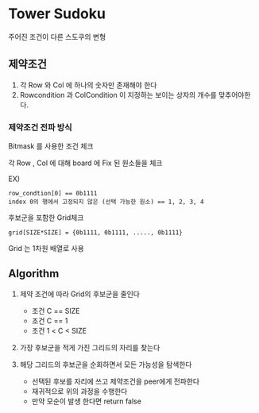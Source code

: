 # Tower Sudoku

주어진 조건이 다른 스도쿠의 변형

## 제약조건

1. 각 Row 와 Col 에 하나의 숫자만 존재해야 한다
2. Rowcondition 과 ColCondition 이 지정하는 보이는 상자의 개수를 맞추어야한다.

### 제약조건 전파 방식

Bitmask 를 사용한 조건 체크

각 Row , Col 에 대해 board 에 Fix 된 원소들을 체크

EX)

```pseudo
row_condtion[0] == 0b1111 
index 0의 행에서 고정되지 않은 (선택 가능한 원소) == 1, 2, 3, 4
```

후보군을 포함한 Grid체크

```pseudo
grid[SIZE*SIZE] = {0b1111, 0b1111, ....., 0b1111}
```

Grid 는 1차원 배열로 사용

## Algorithm

1. 제약 조건에 따라 Grid의 후보군을 줄인다

    - 조건 C == SIZE
    - 조건 C == 1
    - 조건 1 < C < SIZE

2. 가장 후보군을 적게 가진 그리드의 자리를 찾는다

3. 해당 그리드의 후보군을 순회하면서 모든 가능성을 탐색한다

    - 선택된 후보를 자리에 쓰고 제약조건을 peer에게 전파한다
    - 재귀적으로 위의 과정을 수행한다
    - 만약 모순이 발생 한다면 return false
